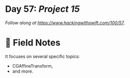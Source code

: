 # Day 57: _Project 15_


_Follow along at https://www.hackingwithswift.com/100/57_.


# 📒 Field Notes

It focuses on several specific topics:

- CGAffineTransform,
- and more.
